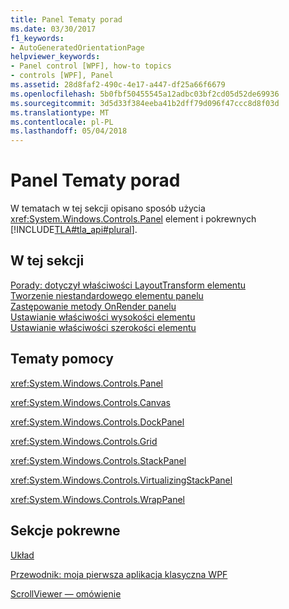 ```yaml
---
title: Panel Tematy porad
ms.date: 03/30/2017
f1_keywords:
- AutoGeneratedOrientationPage
helpviewer_keywords:
- Panel control [WPF], how-to topics
- controls [WPF], Panel
ms.assetid: 28d8faf2-490c-4e17-a447-df25a66f6679
ms.openlocfilehash: 5b0fbf50455545a12adbc03bf2cd05d52de69936
ms.sourcegitcommit: 3d5d33f384eeba41b2dff79d096f47ccc8d8f03d
ms.translationtype: MT
ms.contentlocale: pl-PL
ms.lasthandoff: 05/04/2018
---
```

# <a name="panel-how-to-topics"></a>Panel Tematy porad
W tematach w tej sekcji opisano sposób użycia <xref:System.Windows.Controls.Panel> element i pokrewnych [!INCLUDE[TLA#tla_api#plural](../../../../includes/tlasharptla-apisharpplural-md.md)].  
  
## <a name="in-this-section"></a>W tej sekcji  
 [Porady: dotyczył właściwości LayoutTransform elementu](http://msdn.microsoft.com/library/8221db67-d99f-4783-b65e-a6c5a52c03ab)  
 [Tworzenie niestandardowego elementu panelu](../../../../docs/framework/wpf/controls/how-to-create-a-custom-panel-element.md)  
 [Zastępowanie metody OnRender panelu](../../../../docs/framework/wpf/controls/how-to-override-the-panel-onrender-method.md)  
 [Ustawianie właściwości wysokości elementu](../../../../docs/framework/wpf/controls/how-to-set-the-height-properties-of-an-element.md)  
 [Ustawianie właściwości szerokości elementu](../../../../docs/framework/wpf/controls/how-to-set-the-width-properties-of-an-element.md)  
  
## <a name="reference"></a>Tematy pomocy  
 <xref:System.Windows.Controls.Panel>  
  
 <xref:System.Windows.Controls.Canvas>  
  
 <xref:System.Windows.Controls.DockPanel>  
  
 <xref:System.Windows.Controls.Grid>  
  
 <xref:System.Windows.Controls.StackPanel>  
  
 <xref:System.Windows.Controls.VirtualizingStackPanel>  
  
 <xref:System.Windows.Controls.WrapPanel>  
  
## <a name="related-sections"></a>Sekcje pokrewne  
 [Układ](../../../../docs/framework/wpf/advanced/layout.md)  
  
 [Przewodnik: moja pierwsza aplikacja klasyczna WPF](../../../../docs/framework/wpf/getting-started/walkthrough-my-first-wpf-desktop-application.md)  
  
 [ScrollViewer — omówienie](../../../../docs/framework/wpf/controls/scrollviewer-overview.md)
